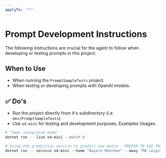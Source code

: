 ```yaml
---
applyTo: '**'
---
```

# Prompt Development Instructions

The following instructions are crucial for the agent to follow when developing or testing prompts in this project.

## When to Use

* When running the `PromptSampleTests` project.
* When testing or developing prompts with OpenAI models.

## ✅ Do's

* Run the project directly from it's subdirectory (i.e. `dev/PromptSampleTests`)
* Use `o4-mini` for testing and development purposes. Examples Usages:

```powershell
# "Semi integrated mode"
dotnet run -- live o4-mini --match 0

# Using the prediction service to predict one match - PREFER TO USE THIS ONE
dotnet run -- service o4-mini --home "Bayern München" --away "RB Leipzig"
```
